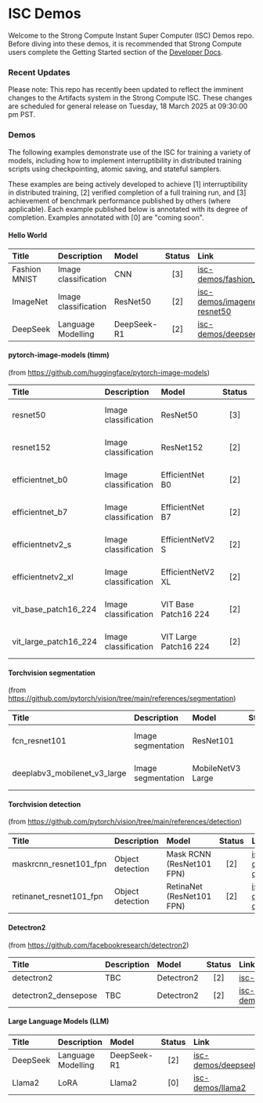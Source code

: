 # ISC Demos
Welcome to the Strong Compute Instant Super Computer (ISC) Demos repo. Before diving into these demos, it is recommended 
that Strong Compute users complete the Getting Started section of the 
[Developer Docs](https://strong-compute.gitbook.io/developer-docs/getting-started).

### Recent Updates
Please note: This repo has recently been updated to reflect the imminent changes to the Artifacts system in the Strong Compute ISC. These changes are scheduled for general release on Tuesday, 18 March 2025 at 09:30:00 pm PST.

### Demos <a name="more-examples"></a>

The following examples demonstrate use of the ISC for training a variety of models, including how to implement 
interruptibility in distributed training scripts using checkpointing, atomic saving, and stateful samplers.

These examples are being actively developed to achieve [1] interruptibility in distributed training, [2] verified 
completion of a full training run, and [3] achievement of benchmark performance published by others (where applicable). 
Each example published below is annotated with its degree of completion. Examples annotated with [0] are "coming soon".

#### Hello World

| Title | Description | Model | Status | Link |
| :--- | :--- | :--- | :----: | :--- |
| Fashion MNIST | Image classification | CNN | [3] | [isc-demos/fashion_mnist](fashion_mnist) |
| ImageNet | Image classification | ResNet50 | [2] | [isc-demos/imagenet-resnet50](imagenet-resnet50) |
| DeepSeek | Language Modelling | DeepSeek-R1 | [2] | [isc-demos/deepseek](deepseek) |

#### pytorch-image-models (timm)

(from https://github.com/huggingface/pytorch-image-models)

| Title | Description | Model | Status | Link |
| :--- | :--- | :--- | :----: | :--- |
| resnet50 | Image classification | ResNet50 | [3] | [isc-demos/pytorch-image-models](pytorch-image-models) |
| resnet152 | Image classification | ResNet152 | [2] | [isc-demos/pytorch-image-models](pytorch-image-models) |
| efficientnet_b0 | Image classification | EfficientNet B0 | [2] | [isc-demos/pytorch-image-models](pytorch-image-models) |
| efficientnet_b7 | Image classification | EfficientNet B7 | [2] | [isc-demos/pytorch-image-models](pytorch-image-models) |
| efficientnetv2_s | Image classification | EfficientNetV2 S | [2] | [isc-demos/pytorch-image-models](pytorch-image-models) |
| efficientnetv2_xl | Image classification | EfficientNetV2 XL | [2] | [isc-demos/pytorch-image-models](pytorch-image-models) |
| vit_base_patch16_224 | Image classification | VIT Base Patch16 224 | [2] | [isc-demos/pytorch-image-models](pytorch-image-models) |
| vit_large_patch16_224 | Image classification | VIT Large Patch16 224 | [2] | [isc-demos/pytorch-image-models](pytorch-image-models) |

#### Torchvision segmentation

(from https://github.com/pytorch/vision/tree/main/references/segmentation)

| Title | Description | Model | Status | Link |
| :--- | :--- | :--- | :----: | :--- |
| fcn_resnet101 | Image segmentation | ResNet101 | [2] | [isc-demos/tv-segmentation](tv-segmentation) |
| deeplabv3_mobilenet_v3_large | Image segmentation | MobileNetV3 Large | [2] | [isc-demos/tv-segmentation](tv-segmentation) |

#### Torchvision detection

(from https://github.com/pytorch/vision/tree/main/references/detection)

| Title | Description | Model | Status | Link |
| :--- | :--- | :--- | :----: | :--- |
| maskrcnn_resnet101_fpn | Object detection | Mask RCNN (ResNet101 FPN) | [2] | [isc-demos/tv-detection](tv-detection) |
| retinanet_resnet101_fpn | Object detection | RetinaNet (ResNet101 FPN) | [2] | [isc-demos/tv-detection](tv-detection) |

#### Detectron2

(from https://github.com/facebookresearch/detectron2)

| Title | Description | Model | Status | Link |
| :--- | :--- | :--- | :----: | :--- |
| detectron2 | TBC | Detectron2 | [2] | [isc-demos/detectron2](detectron2) |
| detectron2_densepose | TBC | Detectron2 | [2] | [isc-demos/detectron2/projects/densepose](detectron2/projects/densepose) |

#### Large Language Models (LLM)

| Title | Description | Model | Status | Link |
| :--- | :--- | :--- | :----: | :--- |
| DeepSeek | Language Modelling | DeepSeek-R1 | [2] | [isc-demos/deepseek](deepseek) |
| Llama2 | LoRA | Llama2 | [0] | [isc-demos/llama2](llama2) |
